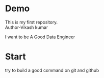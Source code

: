 # Demo
This is my first repository.
<br>
Author-Vikash kumar

I want to be A Good Data Engineer

# Start
try to build a good command on git and github 
